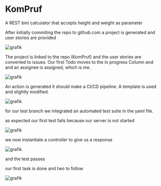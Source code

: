 # KomPruf
A REST bmi calculator that accepts height and weight as parameter

After initially commiting the repo to github.com a project is generated and user stories are provided

![grafik](https://user-images.githubusercontent.com/30460028/228292540-3e5a847a-5fa0-47a3-9464-2e23b8947adc.png)

The project is linked to the repo (KomPruf) and the user stories are converted to issues. 
Our first Todo moves to the in progress Column and and an assignee is assigned, which is me.

![grafik](https://user-images.githubusercontent.com/30460028/228293492-49f29313-e307-4f6a-8527-cf9f1856bdc1.png)

An action is generated it should make a CI/CD pipeline.
A template is used and slightly modified.

![grafik](https://user-images.githubusercontent.com/30460028/228304127-01a0d17f-5a8e-4520-8443-653dd2944915.png)

for our test branch we integrated an automated test suite in the yaml file.

as expected our first test fails because our server is not started

![grafik](https://user-images.githubusercontent.com/30460028/228304547-ae780c21-c41b-4d3f-a625-92954061f9b6.png)

we now instantiate a controller to give us a response 

![grafik](https://user-images.githubusercontent.com/30460028/228305820-3eb2cb94-9b85-4aa1-8903-d25017202f05.png)

and the test passes



our first task is done and two to follow

![grafik](https://user-images.githubusercontent.com/30460028/228308106-b86a53ca-3db6-4bae-9906-8bf7de4f4c4c.png)
